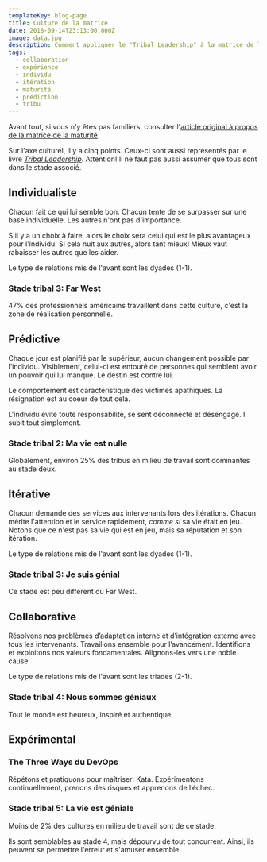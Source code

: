 ```yaml
---
templateKey: blog-page
title: Culture de la matrice
date: 2018-09-14T23:13:00.000Z
image: data.jpg
description: Comment appliquer le "Tribal Leadership" à la matrice de la maturité
tags:
  - collaboration
  - expérience
  - individu
  - itération
  - maturité
  - prédiction
  - tribu
---
```


Avant tout, si vous n'y êtes pas familiers, consulter l'[article original à propos de la matrice de la maturité](/matrice-de-maturite/).

Sur l'axe culturel, il y a cinq points.
Ceux-ci sont aussi représentés par le livre [_Tribal Leadership_](https://www.triballeadership.net/).
Attention!
Il ne faut pas aussi assumer que tous sont dans le stade associé.

## Individualiste

Chacun fait ce qui lui semble bon.
Chacun tente de se surpasser sur une base individuelle. Les autres n'ont pas d'importance.

S'il y a un choix à faire, alors le choix sera celui qui est le plus avantageux pour l'individu.
Si cela nuit aux autres, alors tant mieux!
Mieux vaut rabaisser les autres que les aider.

Le type de relations mis de l'avant sont les dyades (1-1).

### Stade tribal 3: Far West

47% des professionnels américains travaillent dans cette culture, c'est la zone de réalisation personnelle.

## Prédictive

Chaque jour est planifié par le supérieur, aucun changement possible par l'individu.
Visiblement, celui-ci est entouré de personnes qui semblent avoir un pouvoir qui lui manque.
Le destin est contre lui.

Le comportement est caractéristique des victimes apathiques.
La résignation est au coeur de tout cela.

L'individu évite toute responsabilité, se sent déconnecté et désengagé.
Il subit tout simplement.

### Stade tribal 2: Ma vie est nulle

Globalement, environ 25% des tribus en milieu de travail sont dominantes au stade deux.

## Itérative

Chacun demande des services aux intervenants lors des itérations.
Chacun mérite l'attention et le service rapidement, _comme si_ sa vie était en jeu.
Notons que ce n'est pas sa vie qui est en jeu, mais sa réputation et son itération.

Le type de relations mis de l'avant sont les dyades (1-1).

### Stade tribal 3: Je suis génial

Ce stade est peu différent du Far West.

## Collaborative

Résolvons nos problèmes d’adaptation interne et d’intégration externe avec tous les intervenants.
Travaillons ensemble pour l’avancement.
Identifions et exploitons nos valeurs fondamentales.
Alignons-les vers une noble cause.

Le type de relations mis de l'avant sont les triades (2-1).

### Stade tribal 4: Nous sommes géniaux

Tout le monde est heureux, inspiré et authentique.

## Expérimental

### The Three Ways du DevOps

Répétons et pratiquons pour maîtriser: Kata.
Expérimentons continuellement, prenons des risques et apprenons de l’échec.

### Stade tribal 5: La vie est géniale

Moins de 2% des cultures en milieu de travail sont de ce stade.

Ils sont semblables au stade 4, mais dépourvu de tout concurrent.
Ainsi, ils peuvent se permettre l'erreur et s'amuser ensemble.
